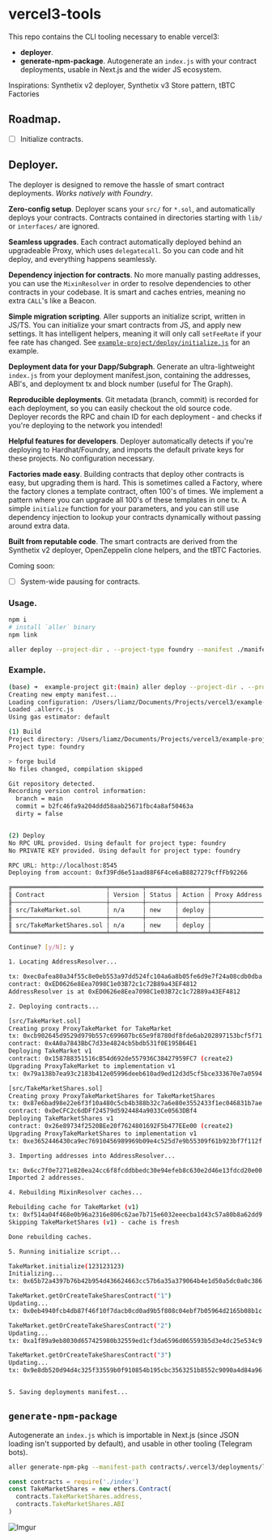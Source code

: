 vercel3-tools
=============

This repo contains the CLI tooling necessary to enable vercel3:

 * **deployer**.
 * **generate-npm-package**. Autogenerate an `index.js` with your contract deployments, usable in Next.js and the wider JS ecosystem.

Inspirations: Synthetix v2 deployer, Synthetix v3 Store pattern, tBTC Factories

## Roadmap.

 - [ ] Initialize contracts.

## Deployer.

The deployer is designed to remove the hassle of smart contract deployments. _Works natively with Foundry_.

**Zero-config setup**. Deployer scans your `src/` for `*.sol`, and automatically deploys your contracts. Contracts contained in directories starting with `lib/` or `interfaces/` are ignored.

**Seamless upgrades**. Each contract automatically deployed behind an upgradeable Proxy, which uses `delegatecall`. So you can code and hit deploy, and everything happens seamlessly.

**Dependency injection for contracts**. No more manually pasting addresses, you can use the `MixinResolver` in order to resolve dependencies to other contracts in your codebase. It is smart and caches entries, meaning no extra `CALL`'s like a Beacon.

**Simple migration scripting**. Aller supports an initialize script, written in JS/TS. You can initialize your smart contracts from JS, and apply new settings. It has intelligent helpers, meaning it will only call `setFeeRate` if your fee rate has changed. See [`example-project/deploy/initialize.js`](../example-project/deploy/initialize.js) for an example.

**Deployment data for your Dapp/Subgraph**. Generate an ultra-lightweight `index.js` from your deployment manifest.json, containing the addresses, ABI's, and deployment tx and block number (useful for The Graph).

**Reproducible deployments**. Git metadata (branch, commit) is recorded for each deployment, so you can easily checkout the old source code. Deployer records the RPC and chain ID for each deployment - and checks if you're deploying to the network you intended!

**Helpful features for developers**. Deployer automatically detects if you're deploying to Hardhat/Foundry, and imports the default private keys for these projects. No configuration necessary.

**Factories made easy**. Building contracts that deploy other contracts is easy, but upgrading them is hard. This is sometimes called a Factory, where the factory clones a template contract, often 100's of times. We implement a pattern where you can upgrade all 100's of these templates in one tx. A simple `initialize` function for your parameters, and you can still use dependency injection to lookup your contracts dynamically without passing around extra data.

**Built from reputable code**. The smart contracts are derived from the Synthetix v2 deployer, OpenZeppelin clone helpers, and the tBTC Factories.

Coming soon:

 - [ ] System-wide pausing for contracts.

### Usage.

```sh
npm i
# install `aller` binary
npm link

aller deploy --project-dir . --project-type foundry --manifest ./manifest-polygon2.json --gas-estimator polygon
```

### Example.

```sh
(base) ➜  example-project git:(main) aller deploy --project-dir . --project-type foundry --manifest ./manifest-poly.json -y
Creating new empty manifest...
Loading configuration: /Users/liamz/Documents/Projects/vercel3/example-project/.allerrc.js
Loaded .allerrc.js
Using gas estimator: default

(1) Build
Project directory: /Users/liamz/Documents/Projects/vercel3/example-project
Project type: foundry

> forge build
No files changed, compilation skipped

Git repository detected.
Recording version control information:
  branch = main
  commit = b2fc46fa9a204ddd58aab25671fbc4a8af50463a
  dirty = false


(2) Deploy
No RPC URL provided. Using default for project type: foundry
No PRIVATE KEY provided. Using default for project type: foundry

RPC URL: http://localhost:8545
Deploying from account: 0xf39Fd6e51aad88F6F4ce6aB8827279cffFb92266

╔══════════════════════════╤═════════╤════════╤════════╤═══════════════╗
║ Contract                 │ Version │ Status │ Action │ Proxy Address ║
╟──────────────────────────┼─────────┼────────┼────────┼───────────────╢
║ src/TakeMarket.sol       │ n/a     │ new    │ deploy │               ║
╟──────────────────────────┼─────────┼────────┼────────┼───────────────╢
║ src/TakeMarketShares.sol │ n/a     │ new    │ deploy │               ║
╚══════════════════════════╧═════════╧════════╧════════╧═══════════════╝

Continue? [y/N]: y

1. Locating AddressResolver...

tx: 0xec0afea80a34f55c8e0eb553a97dd524fc104a6a8b05fe6d9e7f24a08cdb0dba
contract: 0xED0626e8Eea7098C1e03B72c1c72B89a43EF4812
AddressResolver is at 0xED0626e8Eea7098C1e03B72c1c72B89a43EF4812

2. Deploying contracts...

[src/TakeMarket.sol]
Creating proxy ProxyTakeMarket for TakeMarket
tx: 0xcb902645d9529d979b557c699607bc65e9f8780df8fde6ab202897153bcf5f71
contract: 0x4A0a7843BbC7d33e4824cb5bdb531f0E195B64E1
Deploying TakeMarket v1
contract: 0x158788351516cB54d692de557936C38427959FC7 (create2)
Upgrading ProxyTakeMarket to implementation v1
tx: 0x79a138b7ea93c2183b412e05996deeb610ad9ed12d3d5cf5bce333670e7a0594

[src/TakeMarketShares.sol]
Creating proxy ProxyTakeMarketShares for TakeMarketShares
tx: 0x87e6bad98e22e6f3f10a480c5cb4b388b32c7a6e80e3552433f1ec046831b7ae
contract: 0xDeCFC2c6dDFf24579d5924484a9033Ce0563DBf4
Deploying TakeMarketShares v1
contract: 0x26e89734f2520BEe20f7624801692F5b477EEe00 (create2)
Upgrading ProxyTakeMarketShares to implementation v1
tx: 0xe3652446430ca9ec76910456989969b09e4c525d7e9b55309f61b923bf7f112f

3. Importing addresses into AddressResolver...

tx: 0x6cc7f0e7271e820ea24cc6f8fcddbbedc30e94efeb8c630e2d46e13fdcd20e00
Imported 2 addresses.

4. Rebuilding MixinResolver caches...

Rebuilding cache for TakeMarket (v1)
tx: 0xf514a04f468e0b96a2316e806c62ae7b715e6032eeecba1d43c57a80b8a62dd9
Skipping TakeMarketShares (v1) - cache is fresh

Done rebuilding caches.

5. Running initialize script...

TakeMarket.initialize(123123123)
Initializing...
tx: 0x65b72a4397b76b42b954d436624663cc57b6a35a379064b4e1d50a5dc0a0c386

TakeMarket.getOrCreateTakeSharesContract("1")
Updating...
tx: 0x0eb4940fcb4db87f46f10f7dacb0cd0ad9b5f808c04ebf7b05964d2165b08b1c

TakeMarket.getOrCreateTakeSharesContract("2")
Updating...
tx: 0xa1f89a9eb8030d657425980b32559ed1cf3da6596d065593b5d3e4dc25e534c9

TakeMarket.getOrCreateTakeSharesContract("3")
Updating...
tx: 0x9e8db520d94d4c325f33559b0f910854b195cbc3563251b8552c9090a4d84a96


5. Saving deployments manifest...
```

## `generate-npm-package`

Autogenerate an `index.js` which is importable in Next.js (since JSON loading isn't supported by default), and usable in other tooling (Telegram bots).

```sh
aller generate-npm-pkg --manifest-path contracts/.vercel3/deployments/localhost/manifest.json --out index.js
```

```js
const contracts = require('./index')
const TakeMarketShares = new ethers.Contract(
  contracts.TakeMarketShares.address, 
  contracts.TakeMarketShares.ABI
)
```

![Imgur](https://imgur.com/MwcEVbR)